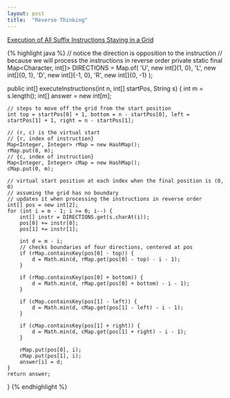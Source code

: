 ```yaml
---
layout: post
title:  "Reverse Thinking"
---
```


[Execution of All Suffix Instructions Staying in a Grid][execution-of-all-suffix-instructions-staying-in-a-grid]

{% highlight java %}
// notice the direction is opposition to the instruction
// because we will process the instructions in reverse order
private static final Map<Character, int[]> DIRECTIONS = Map.of(
    'U', new int[]{1, 0},
    'L', new int[]{0, 1},
    'D', new int[]{-1, 0},
    'R', new int[]{0, -1}
);

public int[] executeInstructions(int n, int[] startPos, String s) {
    int m = s.length();
    int[] answer = new int[m];

    // steps to move off the grid from the start position
    int top = startPos[0] + 1, bottom = n - startPos[0], left = startPos[1] + 1, right = n - startPos[1];

    // (r, c) is the virtual start
    // {r, index of instruction}
    Map<Integer, Integer> rMap = new HashMap();
    rMap.put(0, m);
    // {c, index of instruction}
    Map<Integer, Integer> cMap = new HashMap();
    cMap.put(0, m);

    // virtual start position at each index when the final position is (0, 0)
    // assuming the grid has no boundary
    // updates it when processing the instructions in reverse order
    int[] pos = new int[2];
    for (int i = m - 1; i >= 0; i--) {
        int[] instr = DIRECTIONS.get(s.charAt(i));
        pos[0] += instr[0];
        pos[1] += instr[1];

        int d = m - i;
        // checks boundaries of four directions, centered at pos
        if (rMap.containsKey(pos[0] - top)) {
            d = Math.min(d, rMap.get(pos[0] - top) - i - 1);
        }

        if (rMap.containsKey(pos[0] + bottom)) {
            d = Math.min(d, rMap.get(pos[0] + bottom) - i - 1);
        }

        if (cMap.containsKey(pos[1] - left)) {
            d = Math.min(d, cMap.get(pos[1] - left) - i - 1);
        }

        if (cMap.containsKey(pos[1] + right)) {
            d = Math.min(d, cMap.get(pos[1] + right) - i - 1);
        }

        rMap.put(pos[0], i);
        cMap.put(pos[1], i);
        answer[i] = d;
    }
    return answer;
}
{% endhighlight %}

[execution-of-all-suffix-instructions-staying-in-a-grid]: https://leetcode.com/problems/execution-of-all-suffix-instructions-staying-in-a-grid/
